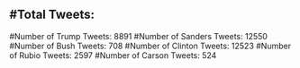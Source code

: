 #Total Tweets:  
---
#Number of Trump Tweets: 8891
#Number of Sanders Tweets: 12550
#Number of Bush Tweets: 708
#Number of Clinton Tweets: 12523
#Number of Rubio Tweets: 2597
#Number of Carson Tweets: 524
